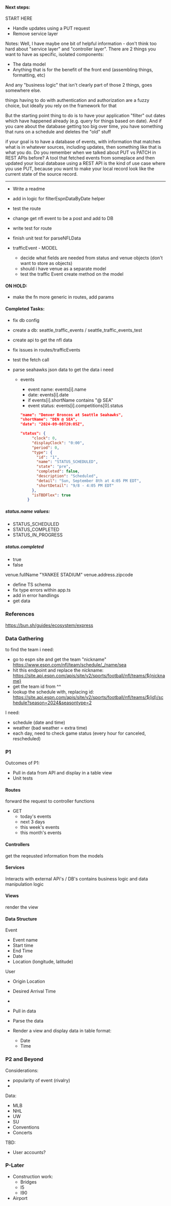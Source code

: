 #### Next steps:

START HERE

- Handle updates using a PUT request
- Remove service layer

Notes:
Well, I have maybe one bit of helpful information - don't think too hard about "service layer" and "controller layer". There are 2 things you want to have as specific, isolated components:

- The data model
- Anything that is for the benefit of the front end (assembling things, formatting, etc)

And any "business logic" that isn't clearly part of those 2 things, goes somewhere else.

things having to do with authentication and authorization are a fuzzy choice, but ideally you rely on the framework for that

But the starting point thing to do is to have your application "filter" out dates which have happened already (e.g. query for things based on date). And if you care about the database getting too big over time, you have something that runs on a schedule and deletes the "old" stuff

if your goal is to have a database of events, with information that matches what is in whatever sources, including updates, then something like that is what you do. Do you remember when we talked about PUT vs PATCH in REST APIs before? A tool that fetched events from someplace and then updated your local database using a REST API is the kind of use case where you use PUT, because you want to make your local record look like the current state of the source record.

---

- Write a readme

- add in logic for filterEspnDataByDate helper
- test the route

- change get nfl event to be a post and add to DB
- write test for route
- finish unit test for parseNFLData
- trafficEvent - MODEL

  - decide what fields are needed from status and venue objects (don't want to store as objects)
  - should i have venue as a separate model
  - test the traffic Event create method on the model

#### ON HOLD:

- make the fn more generic in routes, add params

#### Completed Tasks:

- fix db config
- create a db: seattle_traffic_events / seattle_traffic_events_test
- create api to get the nfl data
- fix issues in routes/trafficEvents
- test the fetch call

- parse seahawks json data to get the data i need

  - events

    - event name: events[i].name
    - date: events[i].date
    - if events[i].shortName contains "@ SEA"
    - event status: events[i].competitions[0].status

    ```json
    "name": "Denver Broncos at Seattle Seahawks",
    "shortName": "DEN @ SEA",
    "date": "2024-09-08T20:05Z",

    "status": {
         "clock": 0,
         "displayClock": "0:00",
         "period": 0,
         "type": {
           "id": "1",
           "name": "STATUS_SCHEDULED",
           "state": "pre",
           "completed": false,
           "description": "Scheduled",
           "detail": "Sun, September 8th at 4:05 PM EDT",
           "shortDetail": "9/8 - 4:05 PM EDT"
         },
         "isTBDFlex": true
       }
    ```

##### status.name values:

- STATUS_SCHEDULED
- STATUS_COMPLETED
- STATUS_IN_PROGRESS

##### status.completed

- true
- false

venue.fullName "YANKEE STADIUM"
venue.address.zipcode

- define TS schema
- fix type errors within app.ts
- add in error handlings
- get data

### References

https://bun.sh/guides/ecosystem/express

### Data Gathering

to find the team i need:

- go to espn site and get the team "nickname" https://www.espn.com/nfl/team/schedule/_/name/sea
- hit this endpoint and replace the nickname: https://site.api.espn.com/apis/site/v2/sports/football/nfl/teams/${nickname}
- get the team id from ^^
- lookup the schedule with, replacing id: https://site.api.espn.com/apis/site/v2/sports/football/nfl/teams/${id}/schedule?season=2024&seasontype=2

I need:

- schedule (date and time)
- weather (bad weather = extra time)
- each day, need to check game status (every hour for canceled, rescheduled)

### P1

Outcomes of P1:

- Pull in data from API and display in a table view
- Unit tests

#### Routes

forward the request to controller functions

- GET
  - today's events
  - next 3 days
  - this week's events
  - this month's events

#### Controllers

get the reqeusted information from the models

#### Services

Interacts with external APi's / DB's
contains business logic and data manipulation logic

#### Views

render the view

#### Data Structure

Event

- Event name
- Start time
- End Time
- Date
- Location (longitude, latitude)

User

- Origin Location
- Desired Arrival Time
-

- Pull in data

- Parse the data

- Render a view and display data in table format:
  - Date
  - Time

### P2 and Beyond

Considerations:

- popularity of event (rivalry)
-

Data:

- MLB
- NHL
- UW
- SU
- Conventions
- Concerts

TBD:

- User accounts?

### P-Later

- Construction work:
  - Bridges
  - I5
  - I90
- Airport
